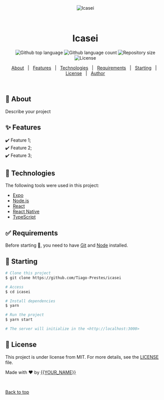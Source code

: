 <div align="center" id="top"> 
  <img src="./.github/app.gif" alt="Icasei" />

  &#xa0;

  <!-- <a href="https://icasei.netlify.app">Demo</a> -->
</div>

<h1 align="center">Icasei</h1>

<p align="center">
  <img alt="Github top language" src="https://img.shields.io/github/languages/top/Tiago-Prestes/icasei?color=56BEB8">

  <img alt="Github language count" src="https://img.shields.io/github/languages/count/Tiago-Prestes/icasei?color=56BEB8">

  <img alt="Repository size" src="https://img.shields.io/github/repo-size/Tiago-Prestes/icasei?color=56BEB8">

  <img alt="License" src="https://img.shields.io/github/license/Tiago-Prestes/icasei?color=56BEB8">

  <!-- <img alt="Github issues" src="https://img.shields.io/github/issues/Tiago-Prestes/icasei?color=56BEB8" /> -->

  <!-- <img alt="Github forks" src="https://img.shields.io/github/forks/Tiago-Prestes/icasei?color=56BEB8" /> -->

  <!-- <img alt="Github stars" src="https://img.shields.io/github/stars/Tiago-Prestes/icasei?color=56BEB8" /> -->
</p>

<!-- Status -->

<!-- <h4 align="center"> 
	🚧  Icasei 🚀 Under construction...  🚧
</h4> 

<hr> -->

<p align="center">
  <a href="#dart-about">About</a> &#xa0; | &#xa0; 
  <a href="#sparkles-features">Features</a> &#xa0; | &#xa0;
  <a href="#rocket-technologies">Technologies</a> &#xa0; | &#xa0;
  <a href="#white_check_mark-requirements">Requirements</a> &#xa0; | &#xa0;
  <a href="#checkered_flag-starting">Starting</a> &#xa0; | &#xa0;
  <a href="#memo-license">License</a> &#xa0; | &#xa0;
  <a href="https://github.com/Tiago-Prestes" target="_blank">Author</a>
</p>

<br>

## :dart: About ##

Describe your project

## :sparkles: Features ##

:heavy_check_mark: Feature 1;\
:heavy_check_mark: Feature 2;\
:heavy_check_mark: Feature 3;

## :rocket: Technologies ##

The following tools were used in this project:

- [Expo](https://expo.io/)
- [Node.js](https://nodejs.org/en/)
- [React](https://pt-br.reactjs.org/)
- [React Native](https://reactnative.dev/)
- [TypeScript](https://www.typescriptlang.org/)

## :white_check_mark: Requirements ##

Before starting :checkered_flag:, you need to have [Git](https://git-scm.com) and [Node](https://nodejs.org/en/) installed.

## :checkered_flag: Starting ##

```bash
# Clone this project
$ git clone https://github.com/Tiago-Prestes/icasei

# Access
$ cd icasei

# Install dependencies
$ yarn

# Run the project
$ yarn start

# The server will initialize in the <http://localhost:3000>
```

## :memo: License ##

This project is under license from MIT. For more details, see the [LICENSE](LICENSE.md) file.


Made with :heart: by <a href="https://github.com/Tiago-Prestes" target="_blank">{{YOUR_NAME}}</a>

&#xa0;

<a href="#top">Back to top</a>
